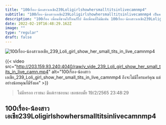```yaml
---
title: "100เรื่อง-น้องสาวเอเชีย239Loligirlshowhersmalltitsinlivecamnmp4"
subtitle: "100เรื่อง-น้องสาวเอเชีย239Loligirlshowhersmalltitsinlivecamnmp4 เป็นคนไม่ถือตัว ส่วนใหญ่ถือแต่แก้ว"
description: "100เรื่อง เพื่อนที่ชวนไปไหนก็ไป คือเพื่อนที่ไม่มีแฟน 100เรื่อง-น้องสาวเอเชีย239Loligirlshowhersmalltitsinlivecamnmp4 19/2/2565 23:48:29"
date: 2022-02-19T16:48:29.162Z
image: ""
type: "regular"
draft: false
---
```


![100เรื่อง-น้องสาวเอเชีย_239_Loli_girl_show_her_small_tits_in_live_camnmp4](http://203.159.93.240:4040/raw/v_vide_239_Loli_girl_show_her_small_tits_in_live_camn.jpg)

{{< video src="http://203.159.93.240:4040/raw/v_vide_239_Loli_girl_show_her_small_tits_in_live_camn.mp4" alt="100เรื่อง-น้องสาวเอเชีย_239_Loli_girl_show_her_small_tits_in_live_camnmp4 ถึงจะไม่มีใครแคร์คุณ แต่อย่างน้อยคุณก็มีรังแค" >}}


> ไม่มีหรอก เราชนะ มีแต่เราชอบนะ เธอชอบมั้ย 19/2/2565 23:48:29

## 100เรื่อง-น้องสาวเอเชีย239Loligirlshowhersmalltitsinlivecamnmp4

